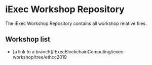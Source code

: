 # iExec Workshop Repository
The iExec Workshop Repository contains all workshop relative files.

## Workshop list
- [a link to a branch]/iExecBlockchainComputing/iexec-workshop/tree/ethcc2019
